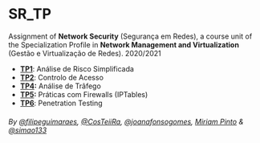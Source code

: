 # SR_TP
Assignment of **Network Security** (Segurança em Redes), a course unit of the Specialization Profile in **Network Management and Virtualization** (Gestão e Virtualização de Redes). 2020/2021

- **[TP1](https://github.com/joanafonsogomes/SR/tree/main/TP1)**: Análise de Risco Simplificada
- **[TP2](https://github.com/joanafonsogomes/SR/tree/main/TP2)**: Controlo de Acesso
- **[TP4](https://github.com/joanafonsogomes/SR/tree/main/TP4):** Análise de Trâfego
- **[TP5](https://github.com/joanafonsogomes/SR/tree/main/TP5):** Práticas com Firewalls (IPTables)
- **[TP6](https://github.com/joanafonsogomes/SR/tree/main/TP6)**: Penetration Testing

###### By [@filipeguimaraes](https://github.com/filipeguimaraes), [@CosTeiiRa](https://github.com/CosTeiiRa), [@joanafonsogomes](https://github.com/joanafonsogomes), [Miriam Pinto](https://github.com/a42040) & [@simao133](https://github.com/simao133)
